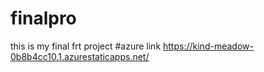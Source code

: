 # finalpro
this is my final frt project
#azure link https://kind-meadow-0b8b4cc10.1.azurestaticapps.net/

